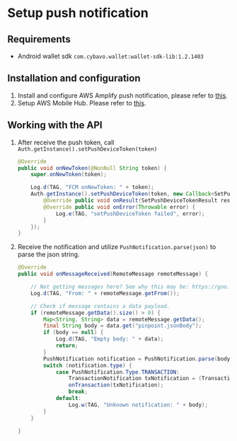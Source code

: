 # Setup push notification
## Requirements
- Android wallet sdk `com.cybavo.wallet:wallet-sdk-lib:1.2.1403`
## Installation and configuration
1. Install and configure AWS Amplify push notification, please refer to [this](https://aws-amplify.github.io/docs/js/push-notifications).
2. Setup AWS Mobile Hub. Please refer to [this](../docs/PushNotificationAws.md).
## Working with the API
1. After receive the push token, call `Auth.getInstance().setPushDeviceToken(token)`
    ```java
    @Override
    public void onNewToken(@NonNull String token) {
        super.onNewToken(token);

        Log.d(TAG, "FCM onNewToken: " + token);
        Auth.getInstance().setPushDeviceToken(token, new Callback<SetPushDeviceTokenResult>() {
            @Override public void onResult(SetPushDeviceTokenResult result) {}
            @Override public void onError(Throwable error) {
                Log.e(TAG, "setPushDeviceToken failed", error);
            }
        });
    }
    ```
3. Receive the notification and utilize `PushNotification.parse(json)` to parse the json string.
    ```java
    @Override
    public void onMessageReceived(RemoteMessage remoteMessage) {

        // Not getting messages here? See why this may be: https://goo.gl/39bRNJ
        Log.d(TAG, "From: " + remoteMessage.getFrom());

        // Check if message contains a data payload.
        if (remoteMessage.getData().size() > 0) {
            Map<String, String> data = remoteMessage.getData();
            final String body = data.get("pinpoint.jsonBody");
            if (body == null) {
                Log.d(TAG, "Empty body: " + data);
                return;
            }
            PushNotification notification = PushNotification.parse(body);
            switch (notification.type) {
                case PushNotification.Type.TRANSACTION:
                    TransactionNotification txNotification = (TransactionNotification) notification;
                    onTransaction(txNotification);
                    break;
                default:
                    Log.w(TAG, "Unknown notification: " + body);
            }
        }

    }
    ```
